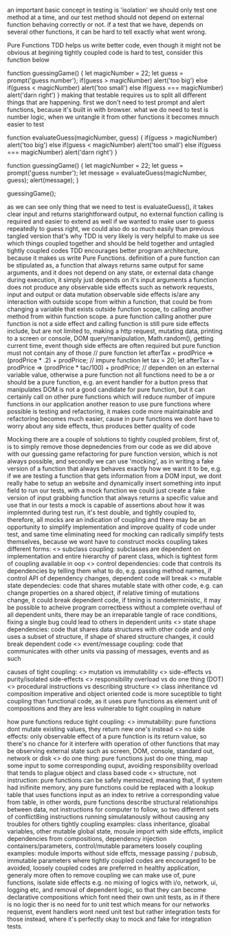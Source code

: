an important basic concept in testing is 'isolation'
we should only test one method at a time, and our test method should not depend on external function behaving correctly or not.
if a test that we have, depends on several other functions, it can be hard to tell exactly what went wrong.

Pure Functions
TDD helps us write better code, even though it might not be obvious at begining
tightly coupled code is hard to test, consider this function below

function guessingGame() {
    let magicNumber = 22;
    let guess = prompt('guess number');
    if(guess > magicNumber) alert('too big')
    else if(guess < magicNumber) alert('too small')
    else if(guess === magicNumber) alert('darn right')
}
making that testable requires us to split all different things that are happening.
first we don't need to test prompt and alert functions, because it's built in with browser.
what we do need to test is number logic, when we untangle it from other functions it becomes mnuch easier to test

function evaluateGuess(magicNumber, guess) {
    if(guess > magicNumber) alert('too big')
    else if(guess < magicNumber) alert('too small')
    else if(guess === magicNumber) alert('darn right')
}

function guessingGame() {
    let magicNumber = 22;
    let guess = prompt('guess number');
    let message = evaluateGuess(magicNumber, guess);
    alert(message);
}

guessingGame();

as we can see only thing that we need to test is evaluateGuess(), it takes clear input and returns starightforward output, no external function calling is required and easier to extend as well
if we wanted to make user to guess repeatedly to guess right, we could also do so much easily than previous tangled version
that's why TDD is very likely is very helpful to make us see which things coupled together and should be held together and untagled tightly coupled codes
TDD encourages better program architecture, because it makes us write Pure Functions.
definition of a pure function can be stipulated as, a function that always returns same output for same arguments, and it does not depend on any state, or external data change during execution, it simply just depends on it's input arguments
a function does not produce any observable side effects such as network requests, input and output or data mutation
observable side effects is/are any interaction with outside scope from within a function, that could be from changing a variable that exists outside function scope, to calling another method from within function scope.
a pure function calling another pure function is not a side effect and calling function is still pure
side effects include, but are not limited to, making a http request, mutating data, printing to a screen or console, DOM query/manipulation, Math.random(), getting current time, event though side effects are often required but pure function must not contain any of those
// pure function
let afterTax = prodPrice => (prodPrice * .2) + prodPrice;
// impure function
let tax = 20; 
let afterTax = prodPrice => (prodPrice * tac/100) + prodPrice; // dependen on an external variable value, otherwise a pure function
not all functions need to be a or should be a pure function, e.g. an event handler for a button press that manipulates DOM is not a good candidate for pure function, but it can certainly call on other pure functions which will reduce number of impure functions in our application
another reason to use pure functions where possible is testing and refactoring, it makes code more maintainable and refactoring becomes much easier, cause in pure functions we dont have to worry about any side effects, thus produces better quality of code

Mocking
there are a couple of solutions to tightly coupled problem, first of, is to simply remove those depnedencies from our code as we did above with our guessing game refactoring for pure function version, which is not always possible, and secondly we can use 'mocking', as in writing a fake version of a function that always behaves exactly how we want it to be, e.g. if we are testing a function that gets information from a DOM input, we dont really habe to setup an website and dynamically insert something into input field to run our tests, with a mock function we could just create a fake version of input grabbing function that always returns a specific value and use that in our tests
a mock is capable of assertions about how it was implemnted during test run, it's test double, and tightly coupled to, therefore, all mocks are an indication of coupling and there may be an opportunity to simplify implementation and improve quality of code under test, and same time eliminating need for mocking can radically simplify tests themselves, because we wont have to construct mocks
coupling takes different forms:
<> subclass coupling: subclasses are dependent on implementation and entire hierarchy of parent class, which is tightest form of coupling available in oop
<> control dependencies: code that controls its dependencies by telling them what to do, e.g. passing method names, if control API of dependency changes, dependent code will break
<> mutable state dependecies: code that shares mutable state with other code, e.g. can change properties on a shared object, if relative timing of mutations change, it could break dependent code, if timing is nondeterministic, it may be possible to acheive program correctbess without a complete overhaul of all dependent units, there may be an irreparable tangle of race conditions, fixing a single bug could lead to others in dependent units
<> state shape dependencies: code that shares data structures with other code and only uses a subset of structure, if shape of shared structure changes, it could break dependent code
<> event/message coupling: code that communicates with other units via passing of messages, events and as such

causes of tight coupling:
<> mutation vs immutability
<> side-effects vs purity/isolated side-effects
<> responsibility overload vs do one thing (DOT)
<> procedural instructions vs describing structure
<> class inheritance vd composition
imperative and object oriented code is more suceptible to tight coupling than functional code, as it uses pure functions as element unit of compositions and they are less vulnerable to tight coupling in nature

how pure functions reduce tight coupling:
<> immutability: pure functions dont mutate existing values, they return new one's instead
<> no side effects: only observable effect of a pure function is its return value, so there's no chance for it interfere with operation of other functions that may be observing external state such as screen, DOM, console, standard out, network or disk
<> do one thing: pure functions just do one thing, map some input to some corresponding ouput, avoiding responsibility overload that tends to plague object and class based code
<> structure, not instruction: pure functions can be safely memoized, meaning that, if system had inifinite memory, any pure functions could be replaced with a lookup table that uses functions input as an index to retrive a corresponding value from table, in other words, pure functions describe structural relationships between data, not instructions for computer to follow, so two different sets of conflict8ing instructions running simulatanously without causing any troubles for others
tightly coupling examples: class inheritance, gloabal variables, other mutable global state, mosule import with side effcts, implicit dependencies from compositions, dependency injection containers/parameters, control/mutable parameters
loosely coupling examples: module imports without side effcts, message passing / pubsub, immutable parameters
where tightly coupled codes are encouraged to be avoided, loosely coupled codes are preferred in healthy application,  generaly more often
to remove coupling we can make use of, pure functions, isolate side effects e.g. no mixing of logics with i/o, network, ui, logging etc, and removal of dependent logic, so that they can become declarative compositions which font need their own unit tests, as in if there is no logic ther is no need for to unit test
which means for our networks requenst, event handlers wont need unit test but rather integration tests for those instead, where it's perfectly okay to mock and fake for integration tests.